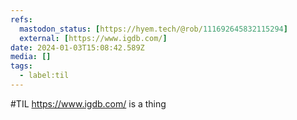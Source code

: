 ```yaml
---
refs:
  mastodon_status: [https://hyem.tech/@rob/111692645832115294]
  external: [https://www.igdb.com/]
date: 2024-01-03T15:08:42.589Z
media: []
tags:
  - label:til
---
```


#TIL https://www.igdb.com/ is a thing
